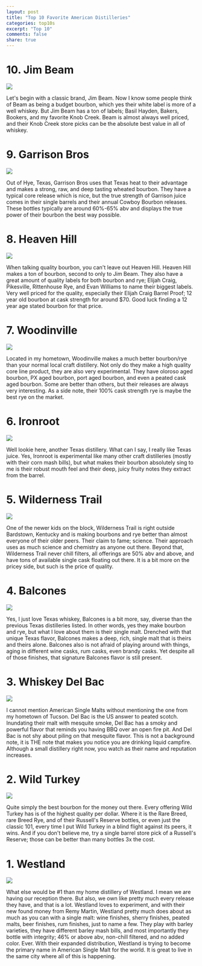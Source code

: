 ```yaml
---
layout: post
title: "Top 10 Favorite American Distilleries"
categories: top10s
excerpt: "Top 10"
comments: false
share: true
---
```






# 10. Jim Beam

![](https://cdn.movember.com/uploads/network-profile/487559584deae06a9842eeda2841e6d2-59f380662b8a4-hero.jpg)

Let's begin with a classic brand, Jim Beam. Now I know some people think of Beam as being a budget bourbon, which yes their white label is more of a well whiskey. But Jim Beam has a ton of labels; Basil Hayden, Bakers, Bookers, and my favorite Knob Creek. Beam is almost always well priced, and their Knob Creek store picks can be the absolute best value in all of whiskey.

# 9. Garrison Bros


![](https://1b6qwfqdy9u49u06d1ajdyon-wpengine.netdna-ssl.com/wp-content/uploads/2020/01/Garrison-Brothers-Distillery-300x114.jpg)

Out of Hye, Texas, Garrison Bros uses that Texas heat to their advantage and makes a strong, raw, and deep tasting wheated bourbon. They have a typical core release which is nice, but the true strength of Garrison juice comes in their single barrels and their annual Cowboy Bourbon releases. These bottles typically are around 60%-65% abv and displays the true power of their bourbon the best way possible.


# 8. Heaven Hill

![](https://akidagain.org/wp-content/uploads/2019/09/Heaven-Hill-Logo.jpg)

When talking quality bourbon, you can't leave out Heaven Hill. Heaven Hill makes a ton of bourbon, second to only to Jim Beam. They also have a great amount of quality labels for both bourbon and rye; Elijah Craig, Pikesville, Rittenhouse Rye, and Evan Williams to name their biggest labels. Very well priced for the quality, especially their Elijah Craig Barrel Proof; 12 year old bourbon at cask strength for around $70. Good luck finding a 12 year age stated bourbon for that price.

# 7. Woodinville

![](https://www.csbeverage.com/wp-content/uploads/2016/12/WoodinvilleWhiskeyCo.jpg)

Located in my hometown, Woodinville makes a much better bourbon/rye than your normal local craft distillery. Not only do they make a high quality core line product, they are also very experimental. They have oloroso aged bourbon, PX aged bourbon, port aged bourbon, and even a peated cask aged bourbon. Some are better than others, but their releases are always very interesting. As a side note, their 100% cask strength rye is maybe the best rye on the market.


# 6. Ironroot

![](https://images.squarespace-cdn.com/content/v1/5d4875e9dd85dd00010ce617/1570461089361-6HYV4CJTK4P2FJBEHUWM/Ironroot+Logo.png?format=1500w)


Well lookie here, another Texas distillery. What can I say, I really like Texas juice. Yes, Ironroot is experimental like many other craft distilleries (mostly with their corn mash bills), but what makes their bourbon absolutely sing to me is their robust mouth feel and their deep, juicy fruity notes they extract from the barrel. 


# 5. Wilderness Trail


![](https://wildernesstraildistillery.com/wp-content/themes/wtd_theme2/img/wtd_fullarc_black.svg)

One of the newer kids on the block, Wilderness Trail is right outside Bardstown, Kentucky and is making bourbons and rye better than almost everyone of their older peers. Their claim to fame; science. Their approach uses as much science and chemistry as anyone out there. Beyond that, Wilderness Trail never chill filters, all offerings are 50% abv and above, and have tons of available single cask floating out there. It is a bit more on the pricey side, but such is the price of quality.


# 4. Balcones



![](https://balconesdistilling.com/wp-content/themes/balcones/lib/img/logo.svg)

Yes, I just love Texas whiskey, Balcones is a bit more, say, diverse than the previous Texas distilleries listed. In other words, yes they make bourbon and rye, but what I love about them is their single malt. Drenched with that unique Texas flavor, Balcones makes a deep, rich, single malt that is theirs and theirs alone. Balcones also is not afraid of playing around with things, aging in different wine casks, rum casks, even brandy casks. Yet despite all of those finishes, that signature Balcones flavor is still present.



# 3. Whiskey Del Bac

![](https://cdn.shopify.com/s/files/1/0566/6757/0372/files/DelBac_logo_textonly_color_600x200.png?v=1620678937)


I cannot mention American Single Malts without mentioning the one from my hometown of Tucson. Del Bac is the US answer to peated scotch. Inundating their malt with mesquite smoke, Del Bac has a smoky and powerful flavor that reminds you having BBQ over an open fire pit. And Del Bac is not shy about piling on that mesquite flavor. This is not a background note, it is THE note that makes you notice you are drinking liquid campfire. Although a small distillery right now, you watch as their name and reputation increases.


# 2. Wild Turkey


![](https://getlogovector.com/wp-content/uploads/2021/06/wild-turkey-bourbon-logo-vector.png)

Quite simply the best bourbon for the money out there. Every offering Wild Turkey has is of the highest quality per dollar. Where it is the Rare Breed, rare Breed Rye, and of their Russell's Reserve bottles, or even just the classic 101, every time I put Wild Turkey in a blind flight against its peers, it wins. And if you don't believe me, try a single barrel store pick of a Russell's Reserve; those can be better than many bottles 3x the cost.

# 1. Westland

![](https://whiskyshow.com/images/media/2754b73a798dd550a93426430b8f050a.jpg)

What else would be #1 than my home distillery of Westland. I mean we are having our reception there. But also, we own like pretty much every release they have, and that is a lot. Westland loves to experiment, and with their new found money from Remy Martin, Westland pretty much does about as much as you can with a single malt: wine finishes, sherry finishes, peated malts, beer finishes, rum finishes, just to name a few. They play with barley varieties, they have different barley mash bills, and most importantly they bottle with integrity; 46% or above abv, non-chill filtered, and no added color. Ever. With their expanded distribution, Westland is trying to become the primary name in American Single Malt for the world. It is great to live in the same city where all of this is happening. 

